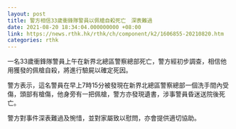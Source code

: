 ```yaml
---
layout: post
title: 警方相信33歲衝鋒隊警員以佩槍自殺死亡　深表難過
date: 2021-08-20 18:34:04.000000000 +08:00
link: https://news.rthk.hk/rthk/ch/component/k2/1606855-20210820.htm
categories: rthk
---
```


一名33歲衝鋒隊警員上午在新界北總區警察總部死亡，警方經初步調查，相信他用獲發的佩槍自殺，將進行驗屍以確定死因。

警方表示，這名警員在早上7時15分被發現在新界北總區警察總部一個洗手間內受傷，頭部有槍傷，他身旁有一把佩槍，警方亦發現遺書，涉事警員昏迷送院後死亡。

警方對事件深表難過及惋惜，並對家屬致以慰問，亦會提供適切協助。
